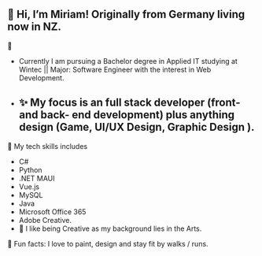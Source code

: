 👋
Hi, I’m Miriam!
Originally from Germany living now in NZ.
 - 
  👀
- Currently I am pursuing a Bachelor degree in Applied IT studying at Wintec || Major: Software Engineer with the interest in Web Development.
- ✨ My focus is an full stack developer (front- and back- end development) plus anything design (Game, UI/UX Design,
  Graphic Design ).
  -
🧩 My tech skills includes
- C#
- Python
- .NET MAUI
- Vue.js
- MySQL
- Java
- Microsoft Office 365
- Adobe Creative.
- 🎨 I like being Creative as my background lies in the Arts.
 



🏹 Fun facts: I love to paint, design and stay fit by walks / runs.


